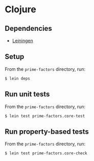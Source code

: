 # Clojure

## Dependencies
- [Leiningen](http://leiningen.org/)

## Setup
From the `prime-factors` directory, run:

```
$ lein deps
```

## Run unit tests

From the `prime-factors` directory, run:

```
$ lein test prime-factors.core-test
```

## Run property-based tests

From the `prime-factors` directory, run:

```
$ lein test prime-factors.core-check
```
